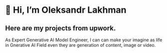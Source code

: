 <h1>👋 Hi, I’m Oleksandr Lakhman</h1>
<h2>Here are my projects from upwork.</h2>

As Expert Generative AI Model Engineer, I can can make your imagine as life in Gnerative AI Field even they are generation of content, image or video.
